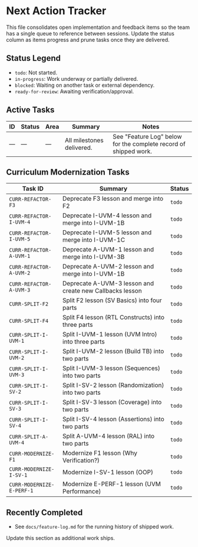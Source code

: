 # Next Action Tracker

This file consolidates open implementation and feedback items so the team has a single queue to reference between sessions. Update the status column as items progress and prune tasks once they are delivered.

## Status Legend
- `todo`: Not started.
- `in-progress`: Work underway or partially delivered.
- `blocked`: Waiting on another task or external dependency.
- `ready-for-review`: Awaiting verification/approval.

## Active Tasks
| ID | Status | Area | Summary | Notes |
|----|--------|------|---------|-------|
| — | — | — | All milestones delivered. | See "Feature Log" below for the complete record of shipped work. |

## Curriculum Modernization Tasks

| Task ID | Summary | Status |
|---|---|---|
| `CURR-REFACTOR-F3` | Deprecate F3 lesson and merge into F2 | `todo` |
| `CURR-REFACTOR-I-UVM-4` | Deprecate I-UVM-4 lesson and merge into I-UVM-1B | `todo` |
| `CURR-REFACTOR-I-UVM-5` | Deprecate I-UVM-5 lesson and merge into I-UVM-1C | `todo` |
| `CURR-REFACTOR-A-UVM-1` | Deprecate A-UVM-1 lesson and merge into I-UVM-3B | `todo` |
| `CURR-REFACTOR-A-UVM-2` | Deprecate A-UVM-2 lesson and merge into I-UVM-1B | `todo` |
| `CURR-REFACTOR-A-UVM-3` | Deprecate A-UVM-3 lesson and create new Callbacks lesson | `todo` |
| `CURR-SPLIT-F2` | Split F2 lesson (SV Basics) into four parts | `todo` |
| `CURR-SPLIT-F4` | Split F4 lesson (RTL Constructs) into three parts | `todo` |
| `CURR-SPLIT-I-UVM-1` | Split I-UVM-1 lesson (UVM Intro) into three parts | `todo` |
| `CURR-SPLIT-I-UVM-2` | Split I-UVM-2 lesson (Build TB) into two parts | `todo` |
| `CURR-SPLIT-I-UVM-3` | Split I-UVM-3 lesson (Sequences) into two parts | `todo` |
| `CURR-SPLIT-I-SV-2` | Split I-SV-2 lesson (Randomization) into two parts | `todo` |
| `CURR-SPLIT-I-SV-3` | Split I-SV-3 lesson (Coverage) into two parts | `todo` |
| `CURR-SPLIT-I-SV-4` | Split I-SV-4 lesson (Assertions) into two parts | `todo` |
| `CURR-SPLIT-A-UVM-4` | Split A-UVM-4 lesson (RAL) into two parts | `todo` |
| `CURR-MODERNIZE-F1` | Modernize F1 lesson (Why Verification?) | `todo` |
| `CURR-MODERNIZE-I-SV-1` | Modernize I-SV-1 lesson (OOP) | `todo` |
| `CURR-MODERNIZE-E-PERF-1` | Modernize E-PERF-1 lesson (UVM Performance) | `todo` |

## Recently Completed
- See `docs/feature-log.md` for the running history of shipped work.

Update this section as additional work ships.
